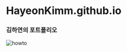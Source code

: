   # HayeonKimm.github.io


  ### 김하연의 포트폴리오



![howto](https://user-images.githubusercontent.com/85288036/162885513-6305cbb1-b8e1-4f1e-911b-ea2406a4751c.png)
